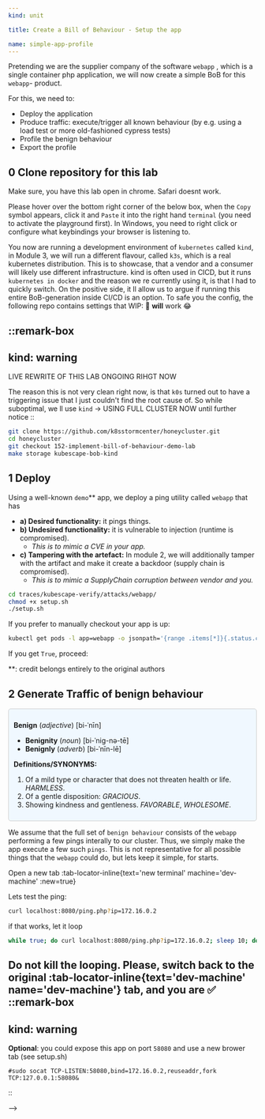 ```yaml
---
kind: unit

title: Create a Bill of Behaviour - Setup the app

name: simple-app-profile
---
```


Pretending we are the supplier company of the software `webapp` , which is a single container php application,
we will now create a simple BoB for this `webapp`- product.

For this, we need to:  
 
* Deploy the application
* Produce traffic: execute/trigger all known behaviour (by e.g. using a load test or more old-fashioned cypress tests)
* Profile the benign behaviour
* Export the profile
  


## 0 Clone repository for this lab 
Make sure, you have this lab open in chrome. Safari doesnt work. 

Please hover over the bottom right corner of the below box, when the `Copy` symbol appears, click it and `Paste` it into the right hand `terminal` (you need to activate the playground first). In Windows, you need to right click or configure what keybindings your browser is listening to.



You now are running a development environment of `kubernetes` called `kind`, in Module 3, we will run a different flavour, called `k3s`, which is a real kubernetes distribution. This is to showcase, that a vendor and a consumer will likely use different infrastructure. kind is often used in CICD, but it runs `kubernetes in docker` and the reason we re currently using it, is that I had to quickly switch.
On the positive side, it ll allow us to argue if running this entire BoB-generation inside CI/CD is an option.
To safe you the config, the following repo contains settings that  WIP: 🤣 __will__ work 😂 

::remark-box
---
kind: warning
---
LIVE REWRITE OF THIS LAB ONGOING RIHGT NOW

The reason this is not very clean right now, is that `k0s` turned out to have a triggering issue that I just couldn't find the root cause of. So while suboptimal, we ll use `kind` -> USING FULL CLUSTER NOW until further notice
::


```bash
git clone https://github.com/k8sstormcenter/honeycluster.git
cd honeycluster
git checkout 152-implement-bill-of-behaviour-demo-lab 
make storage kubescape-bob-kind
```

<!-- 
```git
# For AMD64 / x86_64
[ $(uname -m) = x86_64 ] && curl -Lo ./kind https://kind.sigs.k8s.io/dl/v0.27.0/kind-linux-amd64
# For ARM64
[ $(uname -m) = aarch64 ] && curl -Lo ./kind https://kind.sigs.k8s.io/dl/v0.27.0/kind-linux-arm64
chmod +x ./kind
sudo mv ./kind /usr/local/bin/kind
curl https://raw.githubusercontent.com/helm/helm/main/scripts/get-helm-3 | bash
curl -LO "https://dl.k8s.io/release/$(curl -L -s https://dl.k8s.io/release/stable.txt)/bin/linux/amd64/kubectl"
chmod +x ./kubectl
sudo mv ./kubectl /usr/local/bin/kubectl
git clone https://github.com/k8sstormcenter/honeycluster.git
cd honeycluster
git checkout 152-implement-bill-of-behaviour-demo-lab 
make cluster-up
make kubescape-bob-kind
``` -->

<!-- 


::simple-task
---
:tasks: tasks
:name: git_clone
---
#active
Waiting for you to clone the repo
#completed
Congrats! 
::
 -->

## 1 Deploy
Using a well-known `demo`** app, we deploy a ping utility called `webapp` that has

*   **a) Desired functionality:** it pings things.
*   **b) Undesired functionality:** it is vulnerable to injection (runtime is compromised).
    *   _This is to mimic a CVE in your app._
*   **c) Tampering with the artefact:** In module 2, we will additionally tamper with the artifact and make it create a backdoor (supply chain is compromised).
    *   _This is to mimic a SupplyChain corruption between vendor and you._

```sh
cd traces/kubescape-verify/attacks/webapp/
chmod +x setup.sh
./setup.sh
```


<!-- 
::simple-task
---
:tasks: tasks
:name: webapp
---
#active
Webapp is being deployed..

#completed
Webapp is running 
::
 -->
If you prefer to manually checkout your app is up:
```sh
kubectl get pods -l app=webapp -o jsonpath='{range .items[*]}{.status.conditions[?(@.type=="Ready")].status}{"\n"}{end}'
```

If you get `True`, proceed:


**: credit belongs entirely to the original authors


## 2 Generate Traffic of benign behaviour

<div style="background-color: #f0f8ff; border: 1px solid #ccc; padding: 10px; border-radius: 5px;">

**Benign** (*adjective*) [bi-ˈnīn] 
*   **Benignity** (*noun*) [bi-ˈnig-nə-tē]
*   **Benignly** (*adverb*) [bi-ˈnīn-lē]

**Definitions/SYNONYMS:**

1.  Of a mild type or character that does not threaten health or life. *HARMLESS*.
2.  Of a gentle disposition: *GRACIOUS*.
3.  Showing kindness and gentleness. *FAVORABLE*, *WHOLESOME*.
</div>




We assume that the full set of `benign behaviour` consists of the `webapp` performing a few pings interally to our  cluster. Thus, we simply make the app execute a few such `pings`. This is not representative for all possible things
that the `webapp` could do, but lets keep it simple, for starts.


Open a new tab :tab-locator-inline{text='new terminal' machine='dev-machine' :new=true}
<!--
First, find the nodeport IP
 ```sh
export port=$(kubectl describe svc/webapp | grep NodePort | awk '{print $3}' | cut -d '/' -f1)
echo "NodePort is: $port"
 curl 172.16.0.2:$port/ping.php?ip=172.16.0.2
while true; do curl 172.16.0.2:$port/ping.php?ip=172.16.0.2; sleep 10; done
``` -->
Lets test the ping:

```sh
curl localhost:8080/ping.php?ip=172.16.0.2
```
if that works, let it loop 

```sh
while true; do curl localhost:8080/ping.php?ip=172.16.0.2; sleep 10; done
```
Do not kill the looping.
Please, switch back to the original :tab-locator-inline{text='dev-machine' name='dev-machine'} tab, and you are ✅
::remark-box
---
kind: warning
---


__Optional__: you could expose this app on port `58080` and use a new brower tab (see setup.sh)
```
#sudo socat TCP-LISTEN:58080,bind=172.16.0.2,reuseaddr,fork TCP:127.0.0.1:58080&
```
::

<!-- 

::simple-task
---
:tasks: tasks
:name:  profilecomplete
---
#active
Profile is still not complete

#completed
Application profile is now complete
::



<!-- [Debug: restart the nodeagent]

```sh
kubectl rollout restart ds -n honey node-agent 
``` -->
<!-- 
## Test
So, we are done here, but we could - just for kicks - verify that kubescape is now watching for anything that was not previously recorded as `benign` and execute a simple injection like so:

in Tab 1 tail the logs again
```sh
kubectl logs -n honey -l app=node-agent -f -c node-agent
```
and in Tab 2, let's do something malicious

```sh
curl 172.16.0.2:31158/ping.php?ip=172.16.0.2,ls
```


**: credit belongs entirely to the original authors

```yaml
Name:         pod-ping-app
Namespace:    default
Labels:       kubescape.io/workload-api-version=v1
              kubescape.io/workload-kind=Pod
              kubescape.io/workload-name=ping-app
              kubescape.io/workload-namespace=default
              kubescape.io/workload-resource-version=1966
Annotations:  kubescape.io/completion: partial
              kubescape.io/instance-id: apiVersion-v1/namespace-default/kind-Pod/name-ping-app
              kubescape.io/resource-size: 9
              kubescape.io/status: completed
              kubescape.io/wlid: wlid://cluster-honeycluster/namespace-default/pod-ping-app
API Version:  spdx.softwarecomposition.kubescape.io/v1beta1
Kind:         ApplicationProfile
Metadata:
  Creation Timestamp:  2025-04-15T19:47:13Z
  Resource Version:    4
  UID:                 08396cda-4519-48ce-9c7c-9d530a19123a
Spec:
  Architectures:
    amd64
  Containers:
    Capabilities:
      NET_RAW
      SETUID
    Endpoints:  <nil>
    Execs:
      Args:
        /bin/sh
        -c
        ping -c 4 172.16.0.2
      Path:  /bin/sh
      Args:
        /bin/ping
        -c
        4
        172.16.0.2
      Path:     /bin/ping
    Image ID:   docker.io/amitschendel/ping-app@sha256:99fe0f297bbaeca1896219486de8d777fa46bd5b0cabe8488de77405149c524d
    Image Tag:  docker.io/amitschendel/ping-app:latest
    Name:       ping-app
    Opens:
      Flags:
        O_CLOEXEC
        O_RDONLY
      Path:  /usr/lib/x86_64-linux-gnu/libunistring.so.2.1.0
      Flags:
        O_RDONLY
      Path:  /var/www/html/ping.php
      Flags:
        O_CLOEXEC
        O_RDONLY
      Path:  /etc/ld.so.cache
      Flags:
        O_CLOEXEC
        O_RDONLY
      Path:  /lib/x86_64-linux-gnu/libc-2.31.so
      Flags:
        O_CLOEXEC
        O_RDONLY
      Path:  /lib/x86_64-linux-gnu/libcap.so.2.44
      Flags:
        O_CLOEXEC
        O_RDONLY
      Path:  /usr/lib/x86_64-linux-gnu/libidn2.so.0.3.7
      Flags:
        O_CLOEXEC
        O_RDONLY
      Path:  /lib/x86_64-linux-gnu/libresolv-2.31.so
    Rule Policies:
      R0001:
      R0002:
      R0003:
      R0004:
      R0005:
      R0006:
      R0007:
      R0008:
      R0009:
      R0010:
      R0011:
      R1000:
      R1001:
      R1002:
      R1003:
      R1004:
      R1005:
      R1006:
      R1007:
      R1008:
      R1009:
      R1010:
      R1011:
      R1012:
      R1015:
      R1030:
    Seccomp Profile:
      Spec:
        Default Action:  
    Syscalls:
      accept4
      access
      arch_prctl
      brk
      capget
      capset
      chdir
      clone
      close
      connect
      dup2
      execve
      exit_group
      fcntl
      fstat
      getcwd
      getegid
      geteuid
      getgid
      getpid
      getppid
      getrandom
      getsockname
      getsockopt
      getuid
      ioctl
      lstat
      mmap
      mprotect
      munmap
      openat
      pipe2
      poll
      prctl
      prlimit64
      read
      recvmsg
      rt_sigaction
      rt_sigprocmask
      rt_sigreturn
      select
      sendto
      setitimer
      setsockopt
      setuid
      shutdown
      socket
      stat
      times
      vfork
      wait4
      write
      writev
Status:
Events:  <none>
``` --> -->